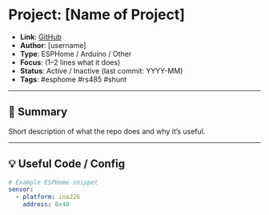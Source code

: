 # Project: [Name of Project]

- **Link**: [GitHub](https://github.com/...)
- **Author**: [username]
- **Type**: ESPHome / Arduino / Other
- **Focus**: (1–2 lines what it does)
- **Status**: Active / Inactive (last commit: YYYY-MM)
- **Tags**: #esphome #rs485 #shunt

---

## 🔎 Summary
Short description of what the repo does and why it’s useful.

---

## 💡 Useful Code / Config
```yaml
# Example ESPHome snippet
sensor:
  - platform: ina226
    address: 0x40
